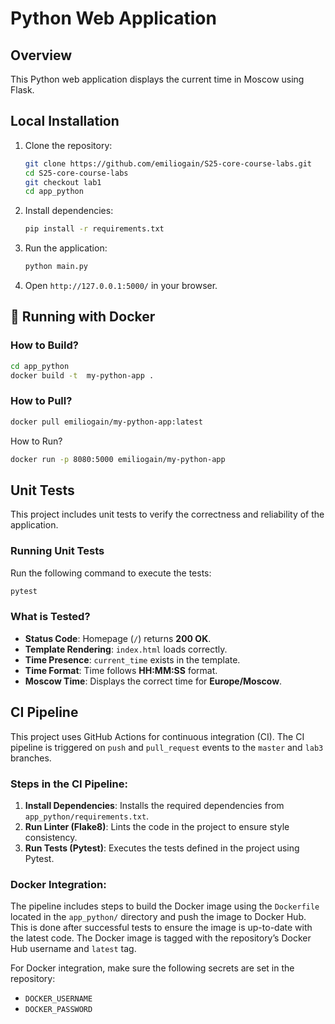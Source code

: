 # Python Web Application

## Overview
This Python web application displays the current time in Moscow using Flask.

## Local Installation
1. Clone the repository:
   ```sh
   git clone https://github.com/emiliogain/S25-core-course-labs.git
   cd S25-core-course-labs
   git checkout lab1
   cd app_python
   ```
2. Install dependencies:
   ```sh
   pip install -r requirements.txt
   ```
3. Run the application:
   ```sh
   python main.py
   ```
4. Open `http://127.0.0.1:5000/` in your browser.

## 🐳 Running with Docker

### How to Build?
```sh
cd app_python
docker build -t  my-python-app .
```

### How to Pull?
```sh
docker pull emiliogain/my-python-app:latest
```

How to Run?
```sh
docker run -p 8080:5000 emiliogain/my-python-app
```

## Unit Tests

This project includes unit tests to verify the correctness and reliability of the application.

### **Running Unit Tests**
Run the following command to execute the tests:
```sh
pytest
```

### **What is Tested?**  

- **Status Code**: Homepage (`/`) returns **200 OK**.  
- **Template Rendering**: `index.html` loads correctly.  
- **Time Presence**: `current_time` exists in the template.  
- **Time Format**: Time follows **HH:MM:SS** format.  
- **Moscow Time**: Displays the correct time for **Europe/Moscow**.


## CI Pipeline

This project uses GitHub Actions for continuous integration (CI).
The CI pipeline is triggered on `push` and `pull_request` events to the `master` and `lab3` branches.

### Steps in the CI Pipeline:
1. **Install Dependencies**: Installs the required dependencies from `app_python/requirements.txt`.
2. **Run Linter (Flake8)**: Lints the code in the project to ensure style consistency.
3. **Run Tests (Pytest)**: Executes the tests defined in the project using Pytest.

### Docker Integration:
The pipeline includes steps to build the Docker image using the `Dockerfile` located in the `app_python/` directory and push the image to Docker Hub.
This is done after successful tests to ensure the image is up-to-date with the latest code.
The Docker image is tagged with the repository’s Docker Hub username and `latest` tag.

For Docker integration, make sure the following secrets are set in the repository:
- `DOCKER_USERNAME`
- `DOCKER_PASSWORD`

